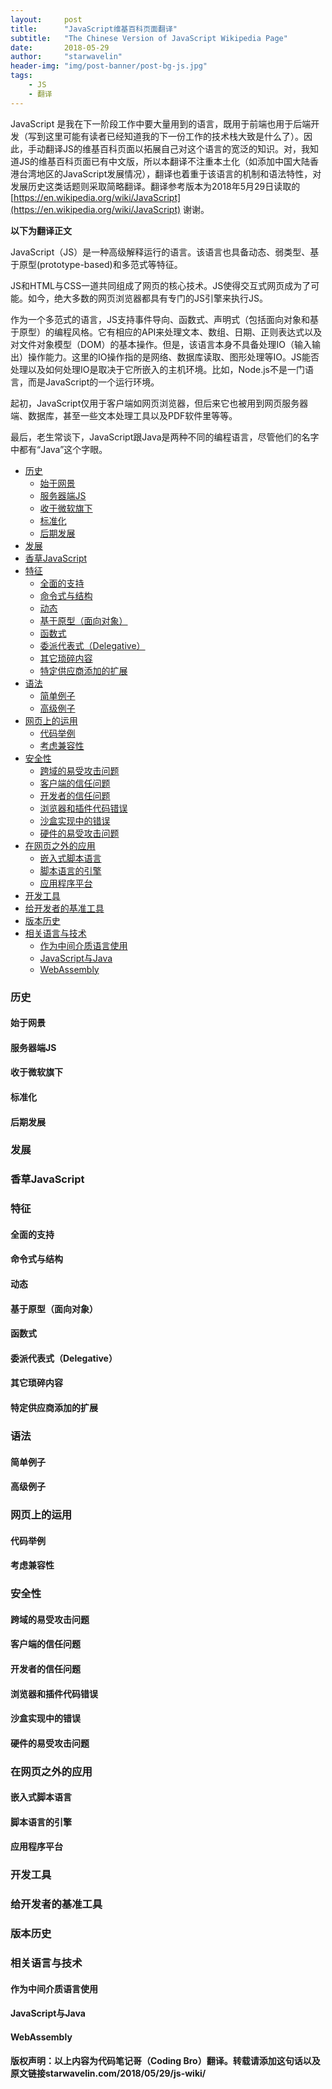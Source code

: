 ```yaml
---
layout:     post
title:      "JavaScript维基百科页面翻译"
subtitle:   "The Chinese Version of JavaScript Wikipedia Page"
date:       2018-05-29
author:     "starwavelin"
header-img: "img/post-banner/post-bg-js.jpg"
tags:
    - JS
    - 翻译
---
```


JavaScript 是我在下一阶段工作中要大量用到的语言，既用于前端也用于后端开发（写到这里可能有读者已经知道我的下一份工作的技术栈大致是什么了）。因此，手动翻译JS的维基百科页面以拓展自己对这个语言的宽泛的知识。对，我知道JS的维基百科页面已有中文版，所以本翻译不注重本土化（如添加中国大陆香港台湾地区的JavaScript发展情况），翻译也着重于该语言的机制和语法特性，对发展历史这类话题则采取简略翻译。翻译参考版本为2018年5月29日读取的
[https://en.wikipedia.org/wiki/JavaScript](https://en.wikipedia.org/wiki/JavaScript) 谢谢。

**以下为翻译正文**

JavaScript（JS）是一种高级解释运行的语言。该语言也具备动态、弱类型、基于原型(prototype-based)和多范式等特征。

JS和HTML与CSS一道共同组成了网页的核心技术。JS使得交互式网页成为了可能。如今，绝大多数的网页浏览器都具有专门的JS引擎来执行JS。

作为一个多范式的语言，JS支持事件导向、函数式、声明式（包括面向对象和基于原型）的编程风格。它有相应的API来处理文本、数组、日期、正则表达式以及对文件对象模型（DOM）的基本操作。但是，该语言本身不具备处理IO（输入输出）操作能力。这里的IO操作指的是网络、数据库读取、图形处理等IO。JS能否处理以及如何处理IO是取决于它所嵌入的主机环境。比如，Node.js不是一门语言，而是JavaScript的一个运行环境。

起初，JavaScript仅用于客户端如网页浏览器，但后来它也被用到网页服务器端、数据库，甚至一些文本处理工具以及PDF软件里等等。

最后，老生常谈下，JavaScript跟Java是两种不同的编程语言，尽管他们的名字中都有“Java”这个字眼。

- [历史](#历史)
  - [始于网景](#始于网景)
  - [服务器端JS](#服务器端js)
  - [收于微软旗下](#收于微软旗下)
  - [标准化](#标准化)
  - [后期发展](#后期发展)
- [发展](#发展)
- [香草JavaScript](#香草javascript)
- [特征](#特征)
  - [全面的支持](#全面的支持)
  - [命令式与结构](#命令式与结构)
  - [动态](#动态)
  - [基于原型（面向对象）](#基于原型面向对象)
  - [函数式](#函数式)
  - [委派代表式（Delegative）](#委派代表式delegative)
  - [其它琐碎内容](#其它琐碎内容)
  - [特定供应商添加的扩展](#特定供应商添加的扩展)
- [语法](#语法)
  - [简单例子](#简单例子)
  - [高级例子](#高级例子)
- [网页上的运用](#网页上的运用)
  - [代码举例](#代码举例)
  - [考虑兼容性](#考虑兼容性)
- [安全性](#安全性)
  - [跨域的易受攻击问题](#跨域的易受攻击问题)
  - [客户端的信任问题](#客户端的信任问题)
  - [开发者的信任问题](#开发者的信任问题)
  - [浏览器和插件代码错误](#浏览器和插件代码错误)
  - [沙盒实现中的错误](#沙盒实现中的错误)
  - [硬件的易受攻击问题](#硬件的易受攻击问题)
- [在网页之外的应用](#在网页之外的应用)
  - [嵌入式脚本语言](#嵌入式脚本语言)
  - [脚本语言的引擎](#脚本语言的引擎)
  - [应用程序平台](#应用程序平台)
- [开发工具](#开发工具)
- [给开发者的基准工具](#给开发者的基准工具)
- [版本历史](#版本历史)
- [相关语言与技术](#相关语言与技术)
  - [作为中间介质语言使用](#作为中间介质语言使用)
  - [JavaScript与Java](#javascript与java)
  - [WebAssembly](#webassembly)

### 历史
#### 始于网景
#### 服务器端JS
#### 收于微软旗下
#### 标准化
#### 后期发展
### 发展
### 香草JavaScript
### 特征
#### 全面的支持
#### 命令式与结构
#### 动态
#### 基于原型（面向对象）
#### 函数式
#### 委派代表式（Delegative）
#### 其它琐碎内容
#### 特定供应商添加的扩展
### 语法
#### 简单例子
#### 高级例子
### 网页上的运用
#### 代码举例
#### 考虑兼容性
### 安全性
#### 跨域的易受攻击问题
#### 客户端的信任问题
#### 开发者的信任问题
#### 浏览器和插件代码错误
#### 沙盒实现中的错误
#### 硬件的易受攻击问题
### 在网页之外的应用
#### 嵌入式脚本语言
#### 脚本语言的引擎
#### 应用程序平台
### 开发工具
### 给开发者的基准工具
### 版本历史
### 相关语言与技术
#### 作为中间介质语言使用
#### JavaScript与Java
#### WebAssembly

**版权声明：以上内容为代码笔记哥（Coding Bro）翻译。转载请添加这句话以及原文链接starwavelin.com/2018/05/29/js-wiki/**
